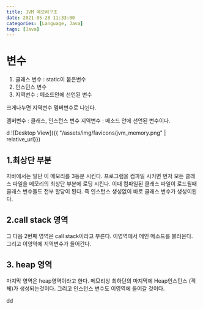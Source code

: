 ```yaml
---
title: JVM 메모리구조
date: 2021-05-28 11:33:00
categories: [Language, Java]
tags: [Java]
---
```


# 변수
1. 클래스 변수 : static이 붙은변수
2. 인스턴스 변수
3. 지역변수 : 메소드안에 선언된 변수

크게나누면 지역변수 멤버변수로 나뉜다.

멤버변수 : 클래스, 인스턴스 변수
지역변수 : 메소드 안에 선언된 변수이다.

d
![Desktop View]({{ "/assets/img/favicons/jvm_memory.png" | relative_url}})


## 1.최상단 부분
자바에서는 일단 이 메모리를 3등분 시킨다.
프로그램을 컴파일 시키면 먼저 모든 클래스 파일을 메모리의 최상단 부분에 로딩 시킨다. 이때 컴파일된 클래스 파일이 로드될때 
클래스 변수들도 전부 할당이 된다.
즉 인스턴스 생성없이 바로 클래스 변수가 생성이된다.

## 2.call stack 영역
그 다음 2번째 영역은 call stack이라고 부른다. 
이영역에서 메인 메소드를 불러온다. 그리고 이영역에 지역변수가 들어간다.



## 3. heap 영역
마지막 영역은 heap영역이라고 한다. 
메모리상 최하단의 마지막에 Heap인스턴스 (객체)가 생성되는것이다.
그리고 인스턴스 변수도 이영역에 들어갈 것이다.

dd
